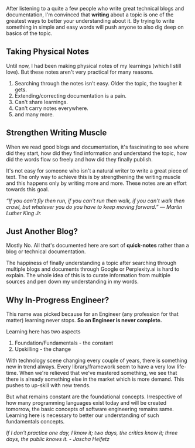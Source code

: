 After listening to a quite a few people who write great technical blogs and documentation,
I'm convinced that **writing** about a topic is one of the greatest ways to better your understanding about it.
By trying to write something in simple and easy words will push anyone to also dig deep on basics of the topic.

## Taking Physical Notes

Until now, I had been making physical notes of my learnings (which I still love).
But these notes aren't very practical for many reasons.

1. Searching through the notes isn't easy. Older the topic, the tougher it gets.
2. Extending/correcting documentation is a pain.
3. Can't share learnings.
4. Can't carry notes everywhere.
5. and many more.

## Strengthen Writing Muscle

When we read good blogs and documentation, it's fascinating to see where did they start, how did they find information
and understand the topic, how did the words flow so freely and how did they finally publish.

It's not easy for someone who isn't a natural writer to write a great piece of text.
The only way to achieve this is by strengthening the writing muscle and this happens only by writing more and more.
These notes are an effort towards this goal.

_“If you can't fly then run, if you can't run then walk, if you can't walk then crawl, but whatever you do you have to keep moving forward.”
― Martin Luther King Jr._

## Just Another Blog?

Mostly No. All that's documented here are sort of **quick-notes** rather than a blog or technical documentation.

The happiness of finally understanding a topic after searching through multiple blogs and documents through
Google or Perplexity.ai is hard to explain. The whole idea of this is to curate information from multiple sources and
pen down my understanding in my words.

## Why In-Progress Engineer?

This name was picked because for an Engineer (any profession for that matter) learning never stops.
**So an Engineer is never complete.**

Learning here has two aspects

1. Foundation/Fundamentals - the constant
2. Upskilling - the change

With technology scene changing every couple of years, there is something new in trend always.
Every library/framework seem to have a very low life-time. When we're relieved that we've mastered something,
we see that there is already something else in the market which is more demand. This pushes to up-skill with new trends.

But what remains constant are the foundational concepts. Irrespective of how many programming languages exist today and
will be created tomorrow, the basic concepts of software engineering remains same.
Learning here is necessary to better our understanding of such fundamentals concepts.

_If I don't practice one day, I know it; two days, the critics know it; three days, the public knows it. - Jascha Heifetz_
